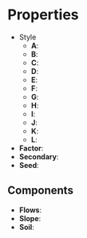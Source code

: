 

# Properties

- Style
  - **A**: <desc>
  - **B**: <desc>
  - **C**: <desc>
  - **D**: <desc>
  - **E**: <desc>
  - **F**: <desc>
  - **G**: <desc>
  - **H**: <desc>
  - **I**: <desc>
  - **J**: <desc>
  - **K**: <desc>
  - **L**: <desc>
- **Factor**: 
- **Secondary**: 
- **Seed**: 

## Components

- **Flows**: 
- **Slope**: 
- **Soil**: 




